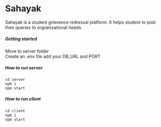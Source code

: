 # Sahayak
Sahayak is a student grievence redressal platform. It helps student to post their queries to orgranizational heads.

<h5>Getting started</h5>
Move to server folder
</br>
Create an .env file add your DB_URL and PORT

<h5> How to run server </h5>
<code>cd server</code>
</br>
<code>npm i</code>
</br>
<code>npm start</code>
</br>
<h5>How to run client </h5>
<code>cd client</code>
</br>
<code>npm i</code>
</br>
<code>npm start</code>
